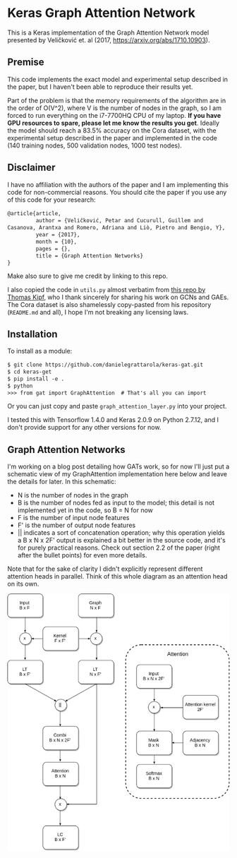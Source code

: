 # Keras Graph Attention Network
This is a Keras implementation of the Graph Attention Network model
presented by Veličković et. al (2017, https://arxiv.org/abs/1710.10903).

## Premise
This code implements the exact model and experimental setup described in
the paper, but I haven't been able to reproduce their results yet.

Part of the problem is that the memory requirements of the algorithm are
in the order of O(V^2), where V is the number of nodes in the graph, so
I am forced to run everything on the i7-7700HQ CPU of my laptop.
**If you have GPU resources to spare, please let me know the results you
get**.
Ideally the model should reach a 83.5% accuracy on the Cora dataset,
with the experimental setup described in the paper and implemented in
the code (140 training nodes, 500 validation nodes, 1000 test nodes).

## Disclaimer
I have no affiliation with the authors of the paper and I am
implementing this code for non-commercial reasons.
You should cite the paper if you use any of this code for your research:
```
@article{article,
         author = {Veličković, Petar and Cucurull, Guillem and Casanova, Arantxa and Romero, Adriana and Liò, Pietro and Bengio, Y},
         year = {2017},
         month = {10},
         pages = {},
         title = {Graph Attention Networks}
}
```
Make also sure to give me credit by linking to this repo.

I also copied the code in `utils.py` almost verbatim from [this repo by Thomas Kipf](https://github.com/tkipf/gcn),
who I thank sincerely for sharing his work on GCNs and GAEs.
The Cora dataset is also shamelessly copy-pasted from his repository
(`README.md` and all), I hope I'm not breaking any licensing laws.

## Installation
To install as a module:
```
$ git clone https://github.com/danielegrattarola/keras-gat.git
$ cd keras-get
$ pip install -e .
$ python
>>> from gat import GraphAttention  # That's all you can import
```

Or you can just copy and paste `graph_attention_layer.py` into your
project.

I tested this with Tensorflow 1.4.0 and Keras 2.0.9 on Python 2.7.12,
and I don't provide support for any other versions for now.

## Graph Attention Networks
I'm working on a blog post detailing how GATs work, so for now I'll
just put a schematic view of my GraphAttention implementation here below
and leave the details for later.
In this schematic:
- N is the number of nodes in the graph
- B is the number of nodes fed as input to the model; this detail is not
implemented yet in the code, so B = N for now
- F is the number of input node features
- F' is the number of output node features
- || indicates a sort of concatenation operation; why this operation
yields a B x N x 2F' output is explained a bit better in the source code,
and it's for purely practical reasons. Check out section 2.2 of the
paper (right after the bullet points) for even more details.

Note that for the sake of clarity I didn't explicitly represent
different attention heads in parallel. Think of this whole diagram as an
attention head on its own.

![GraphAttention layer](GAT.png?raw=True)
